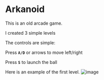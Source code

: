 # Arkanoid
This is an old arcade game.

I created 3 simple levels

The controls are simple:

Press <code>**A/D**</code> or arrows to move left/right

Press <code>**S**</code> to launch the ball

Here is an example of the first level.
![image](https://user-images.githubusercontent.com/90204297/175833362-0e171573-e324-47c9-bb99-a1dc3b155906.png)
